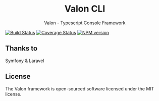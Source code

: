 <h1 align="center">Valon CLI</h1>

<p align="center">Valon - Typescript Console Framework</p>

[![Build Status](https://github.com/stefanoruth/valon-cli/workflows/Build/badge.svg)](https://github.com/stefanoruth/valon-cli/actions)
[![Coverage Status](https://coveralls.io/repos/github/stefanoruth/valon-cli/badge.svg?branch=master)](https://coveralls.io/github/stefanoruth/valon-cli?branch=master)
[![NPM version](https://img.shields.io/npm/v/valon.svg)](https://www.npmjs.com/package/valon)

## Thanks to

Symfony & Laravel

## License

The Valon framework is open-sourced software licensed under the MIT license.
